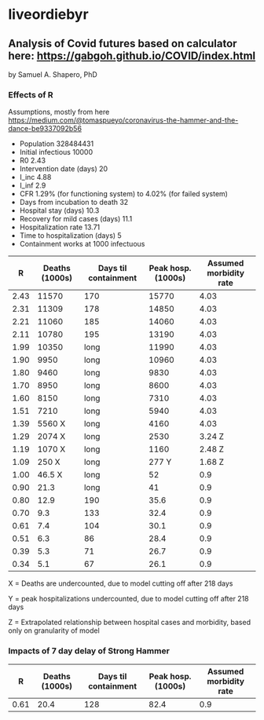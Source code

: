 # liveordiebyr
## Analysis of Covid futures based on calculator here: 	https://gabgoh.github.io/COVID/index.html									

by Samuel A. Shapero, PhD														
														
### Effects of R														
Assumptions, mostly from here	https://medium.com/@tomaspueyo/coronavirus-the-hammer-and-the-dance-be9337092b56 										
* Population						328484431											
* Initial infectious				10000											
* R0								2.43										
* Intervention date (days)		20									
* I_inc							4.88		
* I_inf							2.9						
* CFR								1.29% (for functioning system) to 4.02% (for failed system)											
* Days from incubation to death 	32											
* Hospital stay (days)			10.3							
* Recovery for mild cases (days)	11.1							
* Hospitalization rate			13.71											
* Time to hospitalization (days)	5											
* Containment works at 1000 infectuous														
														
R | Deaths (1000s) | Days til containment | Peak hosp. (1000s) |Assumed morbidity rate
--------|---------------|-----------------------|-------|--------
2.43 	|	11570 	|	170	|	15770	|	4.03	
2.31	|	11309 	|	178	|	14850	|	4.03	
2.21	|	11060	|	185	|	14060	|	4.03	
2.11	|	10780	|	195	|	13190	|	4.03	
1.99	|	10350	|	long	|	11990	|	4.03		
1.90	|	9950	|	long	|	10960	|	4.03	
1.80	|	9460	|	long	|	9830	|	4.03	
1.70	|	8950	|	long	|	8600	|	4.03	
1.60	|	8150	|	long	|	7310	|	4.03	
1.51	|	7210	|	long	|	5940	|	4.03	
1.39	|	5560 X	|	long	|	4160	|	4.03								
1.29	|	2074 X	|	long	|	2530	|	3.24 Z								
1.19	|	1070 X	|	long	|	1160	|	2.48 Z	
1.09	|	250 X	|	long	|	277 Y	|	1.68 Z								
1.00	|	46.5 X	|	long	|	52	|	0.9	
0.90	|	21.3	|	long	|	41	|	0.9	
0.80	|	12.9	|	190	|	35.6	|	0.9	
0.70	|	9.3 	|	133	|	32.4	|	0.9	
0.61	|	7.4 	|	104	|	30.1	|	0.9	
0.51	|	6.3 	|	86	|	28.4	|	0.9	
0.39	|	5.3 	|	71	|	26.7	|	0.9	
0.34	|	5.1 	|	67	|	26.1	|	0.9								

X = Deaths are undercounted, due to model cutting off after 218 days

Y = peak hospitalizations undercounted, due to model cutting off after 218 days

Z = Extrapolated relationship between hospital cases and morbidity, based only on granularity of model

### Impacts of 7 day delay of Strong Hammer
R | Deaths (1000s) | Days til containment | Peak hosp. (1000s) |Assumed morbidity rate
--------|---------------|-----------------------|-------|--------
0.61	|	20.4	|	128	|	82.4	|	0.9
